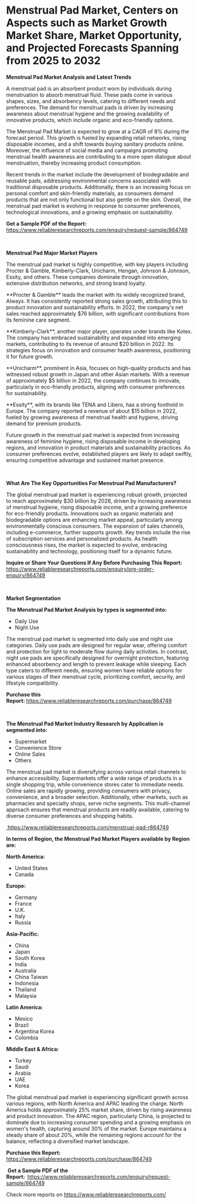 <p><h1>Menstrual Pad Market, Centers on Aspects such as Market Growth Market Share, Market Opportunity, and Projected Forecasts Spanning from 2025 to 2032</h1></p><p><strong>Menstrual Pad Market Analysis and Latest Trends</strong></p>
<p><p>A menstrual pad is an absorbent product worn by individuals during menstruation to absorb menstrual fluid. These pads come in various shapes, sizes, and absorbency levels, catering to different needs and preferences. The demand for menstrual pads is driven by increasing awareness about menstrual hygiene and the growing availability of innovative products, which include organic and eco-friendly options.</p><p>The Menstrual Pad Market is expected to grow at a CAGR of 8% during the forecast period. This growth is fueled by expanding retail networks, rising disposable incomes, and a shift towards buying sanitary products online. Moreover, the influence of social media and campaigns promoting menstrual health awareness are contributing to a more open dialogue about menstruation, thereby increasing product consumption.</p><p>Recent trends in the market include the development of biodegradable and reusable pads, addressing environmental concerns associated with traditional disposable products. Additionally, there is an increasing focus on personal comfort and skin-friendly materials, as consumers demand products that are not only functional but also gentle on the skin. Overall, the menstrual pad market is evolving in response to consumer preferences, technological innovations, and a growing emphasis on sustainability.</p></p>
<p><strong>Get a Sample PDF of the Report:&nbsp;</strong> <a href="https://www.reliableresearchreports.com/enquiry/request-sample/864749?utm_campaign=2128&utm_medium=2&utm_source=Github&utm_content=ia&utm_term=07022025&utm_id=menstrual-pad">https://www.reliableresearchreports.com/enquiry/request-sample/864749</a></p>
<p>&nbsp;</p>
<p><strong>Menstrual Pad Major Market Players</strong></p>
<p><p>The menstrual pad market is highly competitive, with key players including Procter & Gamble, Kimberly-Clark, Unicharm, Hengan, Johnson & Johnson, Essity, and others. These companies dominate through innovation, extensive distribution networks, and strong brand loyalty.</p><p>**Procter & Gamble** leads the market with its widely recognized brand, Always. It has consistently reported strong sales growth, attributing this to product innovation and sustainability efforts. In 2022, the company's net sales reached approximately $76 billion, with significant contributions from its feminine care segment.</p><p>**Kimberly-Clark**, another major player, operates under brands like Kotex. The company has embraced sustainability and expanded into emerging markets, contributing to its revenue of around $20 billion in 2022. Its strategies focus on innovation and consumer health awareness, positioning it for future growth.</p><p>**Unicharm**, prominent in Asia, focuses on high-quality products and has witnessed robust growth in Japan and other Asian markets. With a revenue of approximately $5 billion in 2022, the company continues to innovate, particularly in eco-friendly products, aligning with consumer preferences for sustainability.</p><p>**Essity**, with its brands like TENA and Libero, has a strong foothold in Europe. The company reported a revenue of about $15 billion in 2022, fueled by growing awareness of menstrual health and hygiene, driving demand for premium products.</p><p>Future growth in the menstrual pad market is expected from increasing awareness of feminine hygiene, rising disposable income in developing regions, and innovation in product materials and sustainability practices. As consumer preferences evolve, established players are likely to adapt swiftly, ensuring competitive advantage and sustained market presence.</p></p>
<p>&nbsp;</p>
<p><strong>What Are The Key Opportunities For Menstrual Pad Manufacturers?</strong></p>
<p><p>The global menstrual pad market is experiencing robust growth, projected to reach approximately $30 billion by 2028, driven by increasing awareness of menstrual hygiene, rising disposable income, and a growing preference for eco-friendly products. Innovations such as organic materials and biodegradable options are enhancing market appeal, particularly among environmentally conscious consumers. The expansion of sales channels, including e-commerce, further supports growth. Key trends include the rise of subscription services and personalized products. As health consciousness rises, the market is expected to evolve, embracing sustainability and technology, positioning itself for a dynamic future.</p></p>
<p><strong>Inquire or Share Your Questions If Any Before Purchasing This Report:</strong> <a href="https://www.reliableresearchreports.com/enquiry/pre-order-enquiry/864749?utm_campaign=2128&utm_medium=2&utm_source=Github&utm_content=ia&utm_term=07022025&utm_id=menstrual-pad">https://www.reliableresearchreports.com/enquiry/pre-order-enquiry/864749</a></p>
<p>&nbsp;</p>
<p><strong>Market Segmentation</strong></p>
<p><strong>The Menstrual Pad Market Analysis by types is segmented into:</strong></p>
<p><ul><li>Daily Use</li><li>Night Use</li></ul></p>
<p><p>The menstrual pad market is segmented into daily use and night use categories. Daily use pads are designed for regular wear, offering comfort and protection for light to moderate flow during daily activities. In contrast, night use pads are specifically designed for overnight protection, featuring enhanced absorbency and length to prevent leakage while sleeping. Each type caters to different needs, ensuring women have reliable options for various stages of their menstrual cycle, prioritizing comfort, security, and lifestyle compatibility.</p></p>
<p><strong>Purchase this Report:&nbsp;</strong><a href="https://www.reliableresearchreports.com/purchase/864749?utm_campaign=2128&utm_medium=2&utm_source=Github&utm_content=ia&utm_term=07022025&utm_id=menstrual-pad">https://www.reliableresearchreports.com/purchase/864749</a></p>
<p>&nbsp;</p>
<p><strong>The Menstrual Pad Market Industry Research by Application is segmented into:</strong></p>
<p><ul><li>Supermarket</li><li>Convenience Store</li><li>Online Sales</li><li>Others</li></ul></p>
<p><p>The menstrual pad market is diversifying across various retail channels to enhance accessibility. Supermarkets offer a wide range of products in a single shopping trip, while convenience stores cater to immediate needs. Online sales are rapidly growing, providing consumers with privacy, convenience, and a broader selection. Additionally, other markets, such as pharmacies and specialty shops, serve niche segments. This multi-channel approach ensures that menstrual products are readily available, catering to diverse consumer preferences and shopping habits.</p></p>
<p><a href="https://www.reliableresearchreports.com/menstrual-pad-r864749?utm_campaign=2128&utm_medium=2&utm_source=Github&utm_content=ia&utm_term=07022025&utm_id=menstrual-pad">&nbsp;https://www.reliableresearchreports.com/menstrual-pad-r864749</a></p>
<p><strong>In terms of Region, the Menstrual Pad Market Players available by Region are:</strong></p>
<p>
    <p> <strong> North America: </strong>
        <ul>
            <li>United States</li>
            <li>Canada</li>
        </ul>
        </p> 
    <p> <strong> Europe: </strong>
        <ul>
            <li>Germany</li>
            <li>France</li>
            <li>U.K.</li>
            <li>Italy</li>
            <li>Russia</li>
        </ul>
        </p> 
    <p> <strong> Asia-Pacific: </strong>
        <ul>
            <li>China</li>
            <li>Japan</li>
            <li>South Korea</li>
            <li>India</li>
            <li>Australia</li>
            <li>China Taiwan</li>
            <li>Indonesia</li>
            <li>Thailand</li>
            <li>Malaysia</li>
        </ul>
        </p> 
    <p> <strong> Latin America: </strong>
        <ul>
            <li>Mexico</li>
            <li>Brazil</li>
            <li>Argentina Korea</li>
            <li>Colombia</li>
        </ul>
        </p> 
    <p> <strong> Middle East & Africa: </strong>
        <ul>
            <li>Turkey</li>
            <li>Saudi</li>
            <li>Arabia</li>
            <li>UAE</li>
            <li>Korea</li>
        </ul>
    </p>
    </p>
<p><p>The global menstrual pad market is experiencing significant growth across various regions, with North America and APAC leading the charge. North America holds approximately 25% market share, driven by rising awareness and product innovation. The APAC region, particularly China, is projected to dominate due to increasing consumer spending and a growing emphasis on women's health, capturing around 30% of the market. Europe maintains a steady share of about 20%, while the remaining regions account for the balance, reflecting a diversified market landscape.</p></p>
<p><strong>Purchase this Report: </strong><a href="https://www.reliableresearchreports.com/purchase/864749?utm_campaign=2128&utm_medium=2&utm_source=Github&utm_content=ia&utm_term=07022025&utm_id=menstrual-pad">https://www.reliableresearchreports.com/purchase/864749</a></p>
<p>&nbsp;<strong>Get a Sample PDF of the Report:&nbsp;&nbsp;</strong><a href="https://www.reliableresearchreports.com/enquiry/request-sample/864749?utm_campaign=2128&utm_medium=2&utm_source=Github&utm_content=ia&utm_term=07022025&utm_id=menstrual-pad">https://www.reliableresearchreports.com/enquiry/request-sample/864749</a></p>
<p><strong></strong></p>
<p>Check more reports on <a href="https://www.reliableresearchreports.com/?utm_campaign=2128&utm_medium=2&utm_source=Github&utm_content=ia&utm_term=07022025&utm_id=menstrual-pad">https://www.reliableresearchreports.com/</a></p>